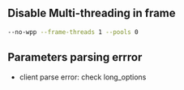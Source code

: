 ## Disable Multi-threading in frame
```bash
--no-wpp --frame-threads 1 --pools 0 
```


## Parameters parsing errror

- client parse error: check long_options